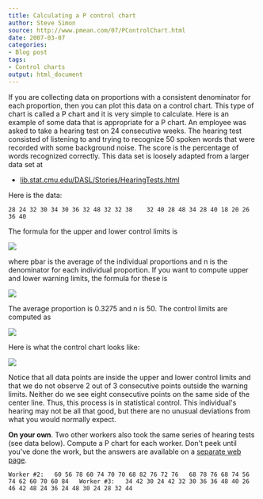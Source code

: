 ```yaml
---
title: Calculating a P control chart
author: Steve Simon
source: http://www.pmean.com/07/PControlChart.html
date: 2007-03-07
categories:
- Blog post
tags:
- Control charts
output: html_document
---
```

If you are collecting data on proportions with a consistent denominator
for each proportion, then you can plot this data on a control chart.
This type of chart is called a P chart and it is very simple to
calculate. Here is an example of some data that is appropriate for a P
chart. An employee was asked to take a hearing test on 24 consecutive
weeks. The hearing test consisted of listening to and trying to
recognize 50 spoken words that were recorded with some background noise.
The score is the percentage of words recognized correctly. This data set
is loosely adapted from a larger data set at

-   [lib.stat.cmu.edu/DASL/Stories/HearingTests.html](http://lib.stat.cmu.edu/DASL/Stories/HearingTests.html)

Here is the data:

`28 24 32 30 34 30 36 32 48 32 32 38    32 40 28 48 34 28 40 18 20 26 36 40`

The formula for the upper and lower control limits is

![](http://www.pmean.com/new-images/07/PControlChart01.gif)

where pbar is the average of the individual proportions and n is the
denominator for each individual proportion. If you want to compute upper
and lower warning limits, the formula for these is

![](http://www.pmean.com/new-images/07/PControlChart02.gif)

The average proportion is 0.3275 and n is 50. The control limits are
computed as

![](http://www.pmean.com/new-images/07/PControlChart03.gif)

Here is what the control chart looks like:

![](http://www.pmean.com/new-images/07/PControlChart04.gif)

Notice that all data points are inside the upper and lower control
limits and that we do not observe 2 out of 3 consecutive points outside
the warning limits. Neither do we see eight consecutive points on the
same side of the center line. Thus, this process is in statistical
control. This individual's hearing may not be all that good, but there
are no unusual deviations from what you would normally expect.

**On your own**. Two other workers also took the same series of hearing
tests (see data below). Compute a P chart for each worker. Don't peek
until you've done the work, but the answers are available on a
[separate web page](PControlChartAnswers.html).

`Worker #2:   60 56 78 60 74 70 70 68 82 76 72 76   68 78 76 68 74 56 74 62 60 70 60 84   Worker #3:   34 42 30 24 42 32 30 36 36 48 40 26   46 42 48 24 36 24 48 30 24 28 32 44`

